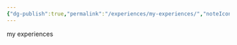 ```yaml
---
{"dg-publish":true,"permalink":"/experiences/my-experiences/","noteIcon":""}
---
```


my experiences